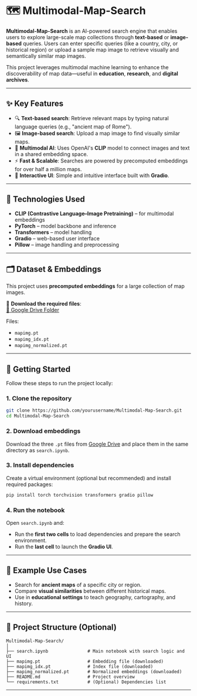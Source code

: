 # 🗺️ Multimodal-Map-Search

**Multimodal-Map-Search** is an AI-powered search engine that enables users to explore large-scale map collections through **text-based** or **image-based** queries. Users can enter specific queries (like a country, city, or historical region) or upload a sample map image to retrieve visually and semantically similar map images.

This project leverages multimodal machine learning to enhance the discoverability of map data—useful in **education**, **research**, and **digital archives**.

---

## ✨ Key Features

- 🔍 **Text-based search**: Retrieve relevant maps by typing natural language queries (e.g., "ancient map of Rome").
- 🖼️ **Image-based search**: Upload a map image to find visually similar maps.
- 🧠 **Multimodal AI**: Uses OpenAI's **CLIP** model to connect images and text in a shared embedding space.
- ⚡ **Fast & Scalable**: Searches are powered by precomputed embeddings for over half a million maps.
- 🧪 **Interactive UI**: Simple and intuitive interface built with **Gradio**.

---

## 🧠 Technologies Used

- **CLIP (Contrastive Language–Image Pretraining)** – for multimodal embeddings
- **PyTorch** – model backbone and inference
- **Transformers** – model handling
- **Gradio** – web-based user interface
- **Pillow** – image handling and preprocessing

---

## 🗂 Dataset & Embeddings

This project uses **precomputed embeddings** for a large collection of map images.

🔗 **Download the required files**:  
[📁 Google Drive Folder](https://drive.google.com/drive/folders/161PYWfSHI393Qh6RPJolPopAGvaMffMq?usp=sharing)

Files:
- `mapimg.pt`
- `mapimg_idx.pt`
- `mapimg_normalized.pt`

---

## 🚀 Getting Started

Follow these steps to run the project locally:

### 1. Clone the repository
```bash
git clone https://github.com/yourusername/Multimodal-Map-Search.git
cd Multimodal-Map-Search
```

### 2. Download embeddings

Download the three `.pt` files from [Google Drive](https://drive.google.com/drive/folders/161PYWfSHI393Qh6RPJolPopAGvaMffMq?usp=sharing) and place them in the same directory as `search.ipynb`.

### 3. Install dependencies

Create a virtual environment (optional but recommended) and install required packages:

```bash
pip install torch torchvision transformers gradio pillow
```

### 4. Run the notebook

Open `search.ipynb` and:
- Run the **first two cells** to load dependencies and prepare the search environment.
- Run the **last cell** to launch the **Gradio UI**.

---

## 🧪 Example Use Cases

- Search for **ancient maps** of a specific city or region.
- Compare **visual similarities** between different historical maps.
- Use in **educational settings** to teach geography, cartography, and history.

---

## 📁 Project Structure (Optional)

```
Multimodal-Map-Search/
│
├── search.ipynb               # Main notebook with search logic and UI
├── mapimg.pt                  # Embedding file (downloaded)
├── mapimg_idx.pt              # Index file (downloaded)
├── mapimg_normalized.pt       # Normalized embeddings (downloaded)
├── README.md                  # Project overview
└── requirements.txt           # (Optional) Dependencies list
```

---
